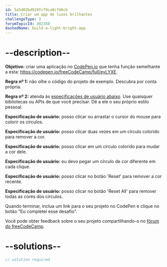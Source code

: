 ```yaml
---
id: 5a5d02bd919fcf9ca8cf46cb
title: Criar um app de luzes brilhantes
challengeType: 3
forumTopicId: 302350
dashedName: build-a-light-bright-app
---
```


# --description--

**Objetivo:** criar uma aplicação no [CodePen.io](https://codepen.io) que tenha função semelhante a esta: <https://codepen.io/freeCodeCamp/full/eyLYXE>.

**Regra nº 1:** não olhe o código do projeto de exemplo. Descubra por conta própria.

**Regra nº 2:** atenda às [especificações de usuário abaixo](https://en.wikipedia.org/wiki/User_story). Use quaisquer bibliotecas ou APIs de que você precisar. Dê a ele o seu próprio estilo pessoal.

**Especificação de usuário:** posso clicar ou arrastar o cursor do mouse para colorir os círculos.

**Especificação de usuário:** posso clicar duas vezes em um círculo colorido para remover a cor.

**Especificação de usuário:** posso clicar em um círculo colorido para mudar a cor dele.

**Especificação de usuário:** eu devo pegar um círculo de cor diferente em cada clique.

**Especificação de usuário:** posso clicar no botão 'Reset' para remover a cor recente.

**Especificação de usuário:** posso clicar no botão 'Reset All' para remover todas as cores dos círculos.

Quando terminar, inclua um link para o seu projeto no CodePen e clique no botão "Eu completei esse desafio".

Você pode obter feedback sobre o seu projeto compartilhando-o no [fórum do freeCodeCamp](https://forum.freecodecamp.org/c/project-feedback/409).

# --solutions--

```js
// solution required
```
